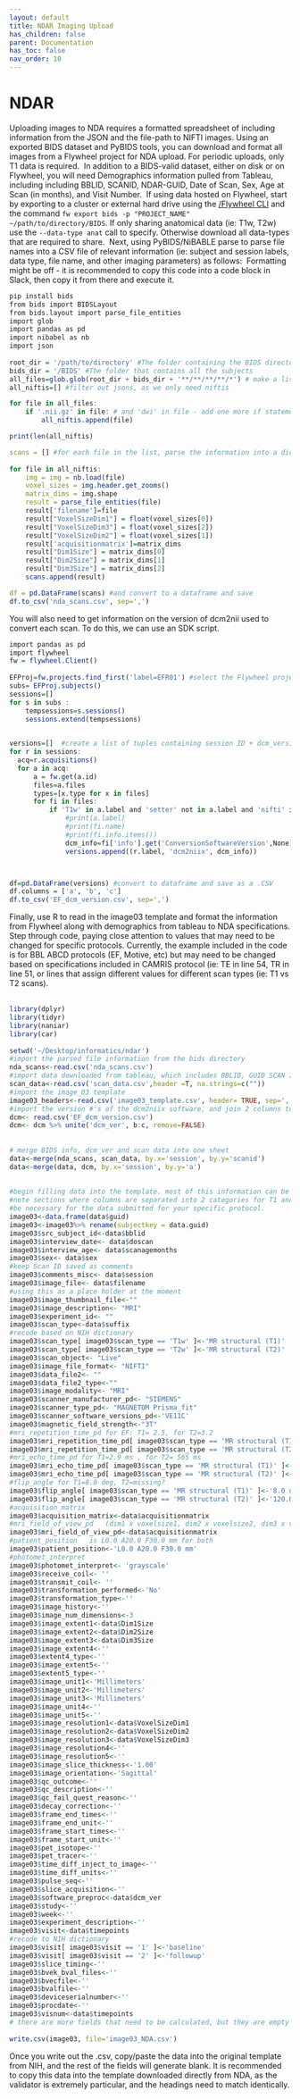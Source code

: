 ```yaml
---
layout: default
title: NDAR Imaging Upload
has_children: false
parent: Documentation
has_toc: false
nav_order: 10
---
```

# NDAR

Uploading images to NDA requires a formatted spreadsheet of including information from the JSON and the file-path to NIFTI images. Using an exported BIDS dataset and PyBIDS tools, you can download and format all images from a Flywheel project for NDA upload. For periodic uploads, only T1 data is required.
​
In addition to a BIDS-valid dataset, either on disk or on Flywheel, you will need Demographics information pulled from Tableau, including including BBLID, SCANID, NDAR-GUID, Date of Scan, Sex, Age at Scan (in months), and Visit Number.
​
If using data hosted on Flywheel, start by exporting to a cluster or external hard drive using the [/Flywheel CLI](https://docs.flywheel.io/hc/en-us/articles/360008224733-Exporting-a-BIDS-Project-using-the-CLI) and the command `fw export bids -p "PROJECT_NAME" ~/path/to/directory/BIDS`. If only sharing anatomical data  (ie:  T1w, T2w) use the `--data-type anat` call to specify. Otherwise download all data-types that are required to share.
​
Next, using PyBIDS/NiBABLE parse to parse file names into a CSV file of relevant information (ie: subject and session labels, data type, file name, and other imaging parameters) as follows:
​
Formatting might be off - it is recommended to copy this code into a code block in Slack, then copy it from there and execute it.

``` R
pip install bids
from bids import BIDSLayout
from bids.layout import parse_file_entities
import glob
import pandas as pd
import nibabel as nb
import json
​
root_dir = '/path/to/directory' #The folder containing the BIDS directory 
bids_dir = '/BIDS' #The folder that contains all the subjects 
all_files=glob.glob(root_dir + bids_dir + '**/**/**/**/*') # make a list of all images in the BIDS directory
all_niftis=[] #filter out jsons, as we only need niftis

for file in all_files:
    if '.nii.gz' in file: # and 'dwi' in file - add one more if statement if you want only a specific type of nifti
        all_niftis.append(file)

print(len(all_niftis)

scans = [] #for each file in the list, parse the information into a dictionary, add the filename + path key value pair, as well as other fields from the NIFTIS and add it to the list we just initialized
​
for file in all_niftis:
    img = img = nb.load(file)
    voxel_sizes = img.header.get_zooms()
    matrix_dims = img.shape
    result = parse_file_entities(file)
    result['filename']=file
    result["VoxelSizeDim1"] = float(voxel_sizes[0])
    result["VoxelSizeDim3"] = float(voxel_sizes[2])
    result["VoxelSizeDim2"] = float(voxel_sizes[1])
    result['acquisitionmatrix']=matrix_dims
    result["Dim1Size"] = matrix_dims[0]
    result["Dim2Size"] = matrix_dims[1]
    result["Dim3Size"] = matrix_dims[2]
    scans.append(result)

df = pd.DataFrame(scans) #and convert to a dataframe and save
df.to_csv('nda_scans.csv', sep=',')
```
You will also need to get information on the version of dcm2nii used to convert each scan. To do this, we can use an SDK script.
​
```R
import pandas as pd
import flywheel
fw = flywheel.Client()
​
EFProj=fw.projects.find_first('label=EFR01') #select the Flywheel project you are working on and iterate through all subjects and sessions
subs= EFProj.subjects()
sessions=[]
for s in subs :
    tempsessions=s.sessions()
    sessions.extend(tempsessions)
​

versions=[]  #create a list of tuples containing session ID + dcm_version
for r in sessions:
  acq=r.acquisitions()
  for a in acq:
      a = fw.get(a.id)
      files=a.files
      types=[x.type for x in files]
      for fi in files:
          if 'T1w' in a.label and 'setter' not in a.label and 'nifti' in fi.type:
              #print(a.label)
              #print(fi.name)
              #print(fi.info.items())
              dcm_info=fi['info'].get('ConversionSoftwareVersion',None)
              versions.append((r.label, 'dcm2niix', dcm_info))



df=pd.DataFrame(versions) #convert to dataframe and save as a .CSV
df.columns = ['a', 'b', 'c']
df.to_csv('EF_dcm_version.csv', sep=',')
```

Finally, use R to read in the image03 template and format the information from Flywheel along with demographics from tableau to NDA specifications. Step through code, paying close attention to values that may need to be changed for specific protocols. Currently, the example included in the code is for BBL ABCD protocols (EF, Motive, etc) but may need to be changed based on specifications included in CAMRIS protocol (ie: TE in line 54, TR in line 51, or lines that assign different values for different scan types (ie: T1 vs T2 scans).  
​
```R 
library(dplyr)
library(tidyr)
library(naniar)
library(car)
​
setwd('~/Desktop/informatics/ndar')
#import the parsed file information from the bids directory
nda_scans<-read.csv('nda_scans.csv')
#import data downloaded from tableau, which includes BBLID, GUID SCAN ID and date of scan
scan_data<-read.csv('scan_data.csv',header =T, na.strings=c(""))
#import the image_03 template
image03_headers<-read.csv('image03_template.csv', header= TRUE, sep=',')
#import the version #'s of the dcm2niix software, and join 2 columns together
dcm<- read.csv('EF_dcm_version.csv')
dcm<- dcm %>% unite('dcm_ver', b:c, remove=FALSE)
​
​
# merge BIDS info, dcm_ver and scan data into one sheet
data<-merge(nda_scans, scan_data, by.x='session', by.y='scanid')
data<-merge(data, dcm, by.x='session', by.y='a')
​
​
#begin filling data into the template. most of this information can be found in the CAMRIS protocol or in the json files.
#note sections where columns are separated into 2 categories for T1 and T2 scans, and whether this will
#be necessary for the data submitted for your specific protocol.
image03<-data.frame(data$guid)
image03<-image03%>% rename(subjectkey = data.guid)
image03$src_subject_id<-data$bblid
image03$interview_date<- data$doscan
image03$interview_age<- data$scanagemonths
image03$sex<- data$sex
#keep Scan ID saved as comments
image03$comments_misc<- data$session
image03$image_file<- data$filename
#using this as a place holder at the moment
image03$image_thumbnail_file<-""
image03$image_description<- "MRI"
image03$experiment_id<- ""
image03$scan_type<-data$suffix
#recode based on NIH dictionary
image03$scan_type[ image03$scan_type == 'T1w' ]<-'MR structural (T1)'
image03$scan_type[ image03$scan_type == 'T2w' ]<-'MR structural (T2)'
image03$scan_object<- "Live"
image03$image_file_format<- "NIFTI"
image03$data_file2<- ""
image03$data_file2_type<-""
image03$image_modality<- "MRI"
image03$scanner_manufacturer_pd<- "SIEMENS"
image03$scanner_type_pd<- "MAGNETOM Prisma_fit"
image03$scanner_software_versions_pd<-'VE11C'
image03$magnetic_field_strength<-"3T"
#mri_repetition_time_pd for EF: T1= 2.5, for T2=3.2
image03$mri_repetition_time_pd[ image03$scan_type == 'MR structural (T1)' ]<-2.5
image03$mri_repetition_time_pd[ image03$scan_type == 'MR structural (T2)' ]<-3.2
#mri_echo_time_pd for T1=2.9 ms , for T2= 565 ms
image03$mri_echo_time_pd[ image03$scan_type == 'MR structural (T1)' ]<-0.0029
image03$mri_echo_time_pd[ image03$scan_type == 'MR structural (T2)' ]<-0.565
#flip_angle for T1=8.0 deg, T2=missing?
image03$flip_angle[ image03$scan_type == 'MR structural (T1)' ]<-'8.0 deg'
image03$flip_angle[ image03$scan_type == 'MR structural (T2)' ]<-'120.0 deg'
#acquisition_matrix
image03$acquisition_matrix<-data$acquisitionmatrix
#mri_field_of_view_pd	(dim1 x voxelsize1, dim2 x voxelsize2, dim3 x voxelsize3) or the same as acquisition matrix
image03$mri_field_of_view_pd<-data$acquisitionmatrix
#patient_position	is L0.0 A20.0 F30.0 mm for both
image03$patient_position<-'L0.0 A20.0 F30.0 mm'
#photomet_interpret
image03$photomet_interpret<- 'grayscale'
image03$receive_coil<- ''
image03$transmit_coil<- ''
image03$transformation_performed<-'No'
image03$transformation_type<-''
image03$image_history<-''
image03$image_num_dimensions<-3
image03$image_extent1<-data$Dim1Size
image03$image_extent2<-data$Dim2Size
image03$image_extent3<-data$Dim3Size
image03$image_extent4<-''
image03$extent4_type<-''
image03$image_extent5<-''
image03$extent5_type<-''
image03$image_unit1<-'Millimeters'
image03$image_unit2<-'Millimeters'
image03$image_unit3<-'Millimeters'
image03$image_unit4<-''
image03$image_unit5<-''
image03$image_resolution1<-data$VoxelSizeDim1
image03$image_resolution2<-data$VoxelSizeDim2
image03$image_resolution3<-data$VoxelSizeDim3
image03$image_resolution4<-''
image03$image_resolution5<-''
image03$image_slice_thickness<-'1.00'
image03$image_orientation<-'Sagittal'
image03$qc_outcome<-''
image03$qc_description<-''
image03$qc_fail_quest_reason<-''
image03$decay_correction<-''
image03$frame_end_times<-''
image03$frame_end_unit<-''
image03$frame_start_times<-''
image03$frame_start_unit<-''
image03$pet_isotope<-''
image03$pet_tracer<-''
image03$time_diff_inject_to_image<-''
image03$time_diff_units<-''
image03$pulse_seq<-''
image03$slice_acquisition<-''
image03$software_preproc<-data$dcm_ver
image03$study<-''
image03$week<-''
image03$experiment_description<-''
image03$visit<-data$timepoints
#recode to NIH dictionary
image03$visit[ image03$visit == '1' ]<-'baseline'
image03$visit[ image03$visit == '2' ]<-'followup'
image03$slice_timing<-''
image03$bvek_bval_files<-''
image03$bvecfile<-''
image03$bvalfile<-''
image03$deviceserialnumber<-''
image03$procdate<-''
image03$visnum<-data$timepoints
# there are more fields that need to be calculated, but they are empty (conditional on other modalities)
​
write.csv(image03, file='image03_NDA.csv')

```

Once you write out the .csv, copy/paste the data into the original template from NIH, and the rest of the fields will generate blank. It is recommended to copy this data into the template downloaded directly from NDA, as the validator is extremely particular, and the headings need to match identically.
